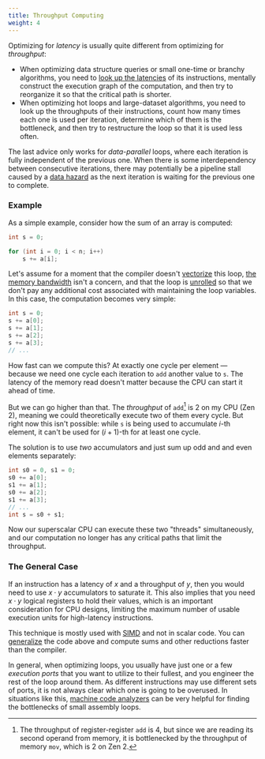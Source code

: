 ```yaml
---
title: Throughput Computing
weight: 4
---
```


Optimizing for *latency* is usually quite different from optimizing for *throughput*:

- When optimizing data structure queries or small one-time or branchy algorithms, you need to [look up the latencies](../tables) of its instructions, mentally construct the execution graph of the computation, and then try to reorganize it so that the critical path is shorter. <!-- [Binary GCD](/hpc/algorithms/gcd) is a good example of that. -->
- When optimizing hot loops and large-dataset algorithms, you need to look up the throughputs of their instructions, count how many times each one is used per iteration, determine which of them is the bottleneck, and then try to restructure the loop so that it is used less often.

The last advice only works for *data-parallel* loops, where each iteration is fully independent of the previous one. When there is some interdependency between consecutive iterations, there may potentially be a pipeline stall caused by a [data hazard](../hazards) as the next iteration is waiting for the previous one to complete.

### Example

As a simple example, consider how the sum of an array is computed:

```c++
int s = 0;

for (int i = 0; i < n; i++)
    s += a[i];
```

Let's assume for a moment that the compiler doesn't [vectorize](/hpc/simd) this loop, [the memory bandwidth](/hpc/cpu-cache/bandwidth) isn't a concern, and that the loop is [unrolled](/hpc/architecture/loops) so that we don't pay any additional cost associated with maintaining the loop variables. In this case, the computation becomes very simple:

```c++
int s = 0;
s += a[0];
s += a[1];
s += a[2];
s += a[3];
// ...
```

How fast can we compute this? At exactly one cycle per element — because we need one cycle each iteration to `add` another value to `s`. The latency of the memory read doesn't matter because the CPU can start it ahead of time.

But we can go higher than that. The *throughput* of `add`[^throughput] is 2 on my CPU (Zen 2), meaning we could theoretically execute two of them every cycle. But right now this isn't possible: while `s` is being used to accumulate $i$-th element, it can't be used for $(i+1)$-th for at least one cycle.

[^throughput]: The throughput of register-register `add` is 4, but since we are reading its second operand from memory, it is bottlenecked by the throughput of memory `mov`, which is 2 on Zen 2.

The solution is to use *two* accumulators and just sum up odd and and even elements separately:

```c++
int s0 = 0, s1 = 0;
s0 += a[0];
s1 += a[1];
s0 += a[2];
s1 += a[3];
// ...
int s = s0 + s1;
```

Now our superscalar CPU can execute these two "threads" simultaneously, and our computation no longer has any critical paths that limit the throughput.

<!--

By the virtue of out-of-order execution

-->

### The General Case

If an instruction has a latency of $x$ and a throughput of $y$, then you would need to use $x \cdot y$ accumulators to saturate it. This also implies that you need $x \cdot y$ logical registers to hold their values, which is an important consideration for CPU designs, limiting the maximum number of usable execution units for high-latency instructions.

This technique is mostly used with [SIMD](/hpc/simd) and not in scalar code. You can [generalize](/hpc/simd/reduction) the code above and compute sums and other reductions faster than the compiler.

In general, when optimizing loops, you usually have just one or a few *execution ports* that you want to utilize to their fullest, and you engineer the rest of the loop around them. As different instructions may use different sets of ports, it is not always clear which one is going to be overused. In situations like this, [machine code analyzers](/hpc/profiling/mca) can be very helpful for finding the bottlenecks of small assembly loops.

<!--

Compilers don't always produce the optimal code.

This only applies to the variables that you have to preserve between iterations. You can "fire and forget" instructions that compute temporary values as much as you want.

Memory operations may have [very high latencies](/hpc/cpu-cache/latency), but you don't need hundreds or registers for them because  because they are bottlenecked for different reasons.

But they are bottlenecked for different reasons.

You still need to imaging execution graph, but now loop it around. In most cases, there is one instruction that is the bottleneck.

This is different. For single-invocation procedures you essentially want to minimize the latency on the critical data path. For stuff that gets called in a loop, you need to maximize throughput.

Bandwidth is the rate at which data can be read or stored. For the purpose of designing algorithms, a more important characteristic is the bandwidth-latency product which basically tells how many cache lines you can request while waiting for the first one without queueing up. It is around 5 or more on most systems. This is like having friends whom you can send for beers asynchronously.

In the previous version, we have an inherently sequential chain of operations in the innermost loop. We accumulate the minimum in variable v by a sequence of min operations. There is no way to start the second operation before we know the result of the first operation; there is no room for parallelism here:

The result will be clearly the same, but we are calculating the operations in a different order. In essence, we split the work in two independent parts, calculating the minimum of odd elements and the minimum of even elements, and finally combining the results. If we calculate the odd minimum v0 and even minimum v1 in an interleaved manner, as shown above, we will have more opportunities for parallelism. For example, the 1st and 2nd operation could be calculated simultaneously in parallel (or they could be executed in a pipelined fashion in the same execution unit). Once these results are available, the 3rd and 4th operation could be calculated simultaneously in parallel, etc. We could potentially obtain a speedup of a factor of 2 here, and naturally the same idea could be extended to calculating e.g. 4 minimums in an interleaved fashion.

Instruction-level parallelism is automatic Now that we know how to reorganize calculations so that there is potential for parallelism, we will need to know how to realize the potential. For example, if we have these two operations in the C++ code, how do we tell the computer that the operations can be safely executed in parallel?

The delightful answer is that it happens completely automatically, there is nothing we need to do (and nothing we can do)!

-->

